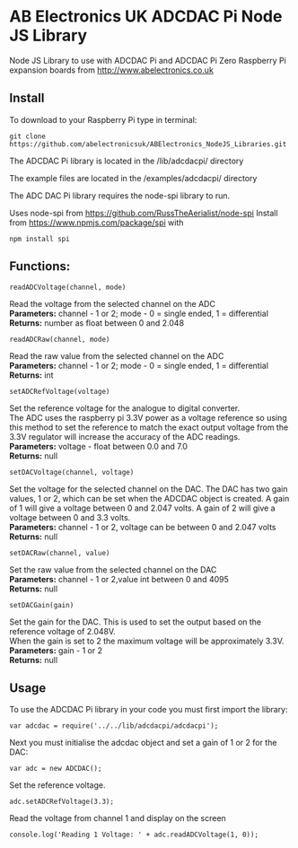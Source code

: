 # AB Electronics UK ADCDAC Pi Node JS Library

Node JS Library to use with ADCDAC Pi and ADCDAC Pi Zero Raspberry Pi expansion boards from http://www.abelectronics.co.uk

## Install

To download to your Raspberry Pi type in terminal: 

```
git clone https://github.com/abelectronicsuk/ABElectronics_NodeJS_Libraries.git
```
The ADCDAC Pi library is located in the /lib/adcdacpi/ directory

The example files are located in the /examples/adcdacpi/ directory

The ADC DAC Pi library requires the node-spi library to run.

Uses node-spi from https://github.com/RussTheAerialist/node-spi
Install from https://www.npmjs.com/package/spi with

```
npm install spi
```

## Functions:

```
readADCVoltage(channel, mode) 
```
Read the voltage from the selected channel on the ADC  
**Parameters:** channel - 1 or 2; mode - 0 = single ended, 1 = differential  
**Returns:** number as float between 0 and 2.048  

```
readADCRaw(channel, mode) 
```
Read the raw value from the selected channel on the ADC  
**Parameters:** channel - 1 or 2; mode - 0 = single ended, 1 = differential  
**Returns:** int  
```
setADCRefVoltage(voltage)
```
Set the reference voltage for the analogue to digital converter.  
The ADC uses the raspberry pi 3.3V power as a voltage reference so using this method to set the reference to match the exact output voltage from the 3.3V regulator will increase the accuracy of the ADC readings.  
**Parameters:** voltage - float between 0.0 and 7.0  
**Returns:** null  

```
setDACVoltage(channel, voltage)
```
Set the voltage for the selected channel on the DAC.  The DAC has two gain values, 1 or 2, which can be set when the ADCDAC object is created.  A gain of 1 will give a voltage between 0 and 2.047 volts.  A gain of 2 will give a voltage between 0 and 3.3 volts.  
**Parameters:** channel - 1 or 2,  voltage can be between 0 and 2.047 volts  
**Returns:** null 

```
setDACRaw(channel, value)
```
Set the raw value from the selected channel on the DAC  
**Parameters:** channel - 1 or 2,value int between 0 and 4095  
**Returns:** null

```
setDACGain(gain)
```
Set the gain for the DAC.  This is used to set the output based on the reference voltage of 2.048V.    
When the gain is set to 2 the maximum voltage will be approximately 3.3V.   
**Parameters:** gain - 1 or 2   
**Returns:** null   


## Usage

To use the ADCDAC Pi library in your code you must first import the library:
```
var adcdac = require('../../lib/adcdacpi/adcdacpi');
```
Next you must initialise the adcdac object and set a gain of 1 or 2 for the DAC:
```
var adc = new ADCDAC();
```
Set the reference voltage.
```
adc.setADCRefVoltage(3.3);
```
Read the voltage from channel 1 and display on the screen
```
console.log('Reading 1 Voltage: ' + adc.readADCVoltage(1, 0));
```
